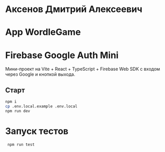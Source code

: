 # Аксенов Дмитрий Алексеевич


# App WordleGame

# Firebase Google Auth Mini

Мини-проект на Vite + React + TypeScript + Firebase Web SDK с входом через Google и кнопкой выхода.

## Старт

```bash
npm i
cp .env.local.example .env.local
npm run dev
```

# Запуск тестов
```bash
 npm run test
```



